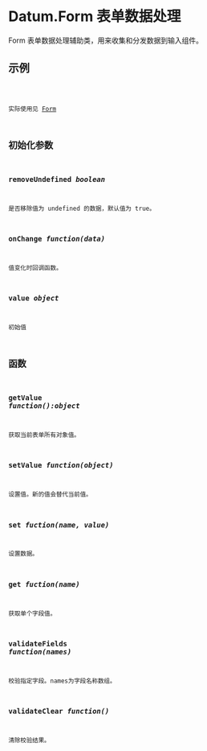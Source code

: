 # Datum.Form 表单数据处理

Form 表单数据处理辅助类，用来收集和分发数据到输入组件。

## 示例

<code name="example" />

实际使用见 [Form](/components/Form)

## 初始化参数

### removeUndefined *boolean*

是否移除值为 undefined 的数据，默认值为 true。

### onChange *function(data)*

值变化时回调函数。

### value *object*

初始值

## 函数

### getValue *function():object*
获取当前表单所有对象值。

### setValue *function(object)*
设置值。新的值会替代当前值。

### set *fuction(name, value)*
设置数据。

### get *fuction(name)*
获取单个字段值。

### validateFields *function(names)*
校验指定字段。names为字段名称数组。

### validateClear *function()*
清除校验结果。